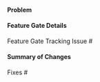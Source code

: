 #### Problem



<!-- OPTIONAL -->
<!-- Any changes that affect the behavior of a feature activation MUST add the feature-gate label and include details -->
#### Feature Gate Details
<!-- Describe why the new or modified feature gate is needed and any necessary conditions for its activation -->

<!-- REQUIRED -->
<!-- Fill out a feature gate tracker issue: https://github.com/solana-labs/solana/issues/new?template=feature-gate.yml -->
Feature Gate Tracking Issue #
#### Summary of Changes



Fixes #

